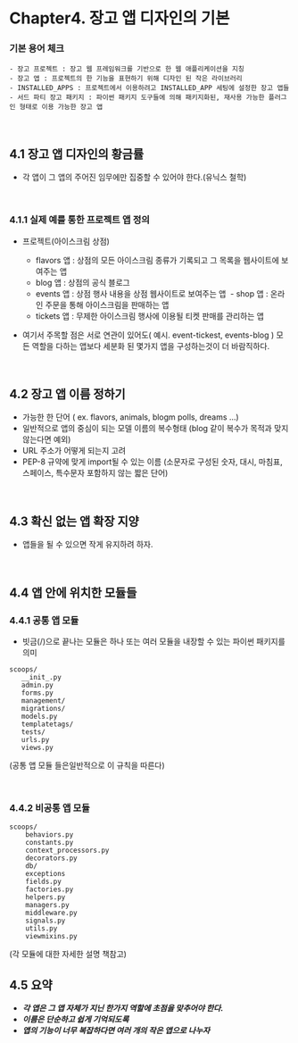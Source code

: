# Chapter4. 장고 앱 디자인의 기본


### 기본 용어 체크
~~~
- 장고 프로젝트 : 장고 웹 프레임워크를 기반으로 한 웹 애플리케이션을 지칭
- 장고 앱 : 프로젝트의 한 기능을 표현하기 위해 디자인 된 작은 라이브러리
- INSTALLED_APPS : 프로젝트에서 이용하려고 INSTALLED_APP 세팅에 설정한 장고 앱들
- 서드 파티 장고 패키지 : 파이썬 패키지 도구들에 의해 패키지화된, 재사용 가능한 플러그인 형태로 이용 가능한 장고 앱
~~~
<br>

## 4.1 장고 앱 디자인의 황금률
- 각 앱이 그 앱의 주어진 임무에만 집중할 수 있어야 한다.(유닉스 철학)
<br>

### 4.1.1 실제 예를 통한 프로젝트 앱 정의
- 프로젝트(아이스크림 상점)
  - flavors 앱 : 상점의 모든 아이스크림 종류가 기록되고 그 목록을 웹사이트에 보여주는 앱
  - blog 앱 : 상점의 공식 블로그
  - events 앱 : 상점 행사 내용을 상점 웹사이트로 보여주는 앱
  - shop 앱 : 온라인 주문을 통해 아이스크림을 판매하는 앱
  - tickets 앱 : 무제한 아이스크림 행사에 이용될 티켓 판매를 관리하는 앱
  
 - 여기서 주목할 점은 서로 연관이 있어도( 예시. event-tickest, events-blog ) 모든 역할을 다하는 앱보다 세분화 된 몇가지 앱을 구성하는것이 더 바람직하다.
 
 <br>
 
 ## 4.2 장고 앱 이름 정하기
 - 가능한 한 단어 ( ex. flavors, animals, blogm polls, dreams ...)
 - 일반적으로 앱의 중심이 되는 모델 이름의 복수형태 (blog 같이 복수가 목적과 맞지않는다면 예외)
 - URL 주소가 어떻게 되는지 고려
 - PEP-8 규약에 맞게 import될 수 있는 이름 (소문자로 구성된 숫자, 대시, 마침표, 스페이스, 특수문자 포함하지 않는 짧은 단어)
 
 <br>
 
 ## 4.3 확신 없는 앱 확장 지양
 - 앱들을 될 수 있으면 작게 유지하려 하자.
 
 <br>
 
 ## 4.4 앱 안에 위치한 모듈들
 
 ### 4.4.1 공통 앱 모듈
 * 빗금(/)으로 끝나는 모듈은 하나 또는 여러 모듈을 내장할 수 있는 파이썬 패키지를 의미
 
 ~~~
 scoops/
    __init_.py
    admin.py
    forms.py
    management/
    migrations/
    models.py
    templatetags/
    tests/
    urls.py
    views.py
~~~
(공통 앱 모듈 들은일반적으로 이 규칙을 따른다)

<br>

### 4.4.2 비공통 앱 모듈
~~~
scoops/
    behaviors.py
    constants.py
    context_processors.py
    decorators.py
    db/
    exceptions
    fields.py
    factories.py
    helpers.py
    managers.py
    middleware.py
    signals.py
    utils.py
    viewmixins.py
~~~
(각 모듈에 대한 자세한 설명 책참고)

## 4.5 요약

- ***각 앱은 그 앱 자체가 지닌 한가지 역할에 초점을 맞추어야 한다.***
- ***이름은 단순하고 쉽게 기억되도록***
- ***앱의 기능이 너무 복잡하다면 여러 개의 작은 앱으로 나누자***
